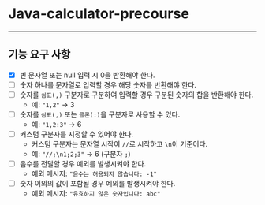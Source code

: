 # Java-calculator-precourse

---
## 기능 요구 사항

- [x] 빈 문자열 또는 null 입력 시 0을 반환해야 한다.
- [ ] 숫자 하나를 문자열로 입력할 경우 해당 숫자를 반환해야 한다.
- [ ] 숫자를 `쉼표(,)` 구분자로 구분하여 입력할 경우 구분된 숫자의 합을 반환해야 한다.
  - 예: `"1,2"` → 3
- [ ] 숫자를 `쉼표(,)` 또는 `콜론(:)`을 구분자로 사용할 수 있다.
  - 예: `"1,2:3"` → 6
- [ ] 커스텀 구분자를 지정할 수 있어야 한다.
  - 커스텀 구분자는 문자열 시작이 `//`로 시작하고 `\n`이 기준이다.
  - 예: `"//;\n1;2;3"` → 6 (구분자 `;`)
- [ ] 음수를 전달할 경우 예외를 발생시켜야 한다.
  - 예외 메시지: `"음수는 허용되지 않습니다: -1"`
- [ ] 숫자 이외의 값이 포함될 경우 예외를 발생시켜야 한다.
  - 예외 메시지: `"유효하지 않은 숫자입니다: abc"`

